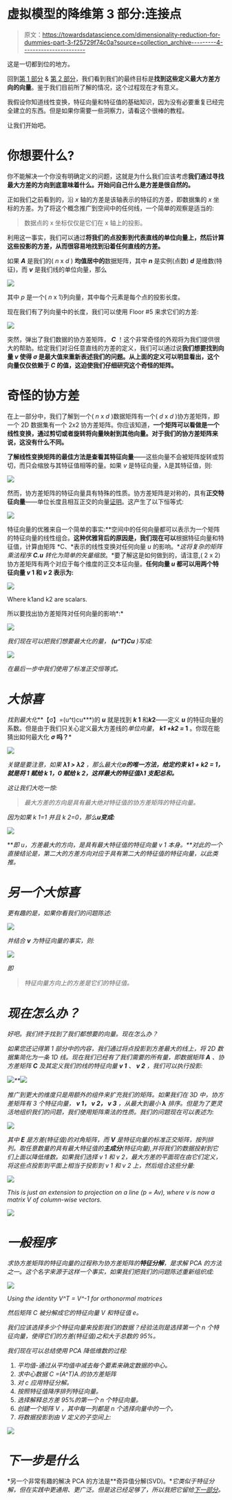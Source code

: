 # 虚拟模型的降维第 3 部分:连接点

> 原文：<https://towardsdatascience.com/dimensionality-reduction-for-dummies-part-3-f25729f74c0a?source=collection_archive---------4----------------------->

这是一切都到位的地方。

回到[第 1 部分](/https-medium-com-abdullatif-h-dimensionality-reduction-for-dummies-part-1-a8c9ec7b7e79) & [第 2 部分](/dimensionality-reduction-for-dummies-part-2-3b1e3490bdc9)，我们看到我们的最终目标是**找到这些定义最大方差方向的向量**。鉴于我们目前所了解的情况，这个过程现在才有意义。

我假设你知道线性变换，特征向量和特征值的基础知识，因为没有必要重复已经完全建立的东西。但是如果你需要一些洞察力，请看这个很棒的教程。

让我们开始吧。

# 你想要什么?

你不能解决一个你没有明确定义的问题，这就是为什么我们应该考虑**我们通过寻找最大方差的方向到底意味着什么。开始问自己什么是方差是很自然的。**

正如我们之前看到的，沿 *x* 轴的方差是该轴表示的特征的方差，即数据集的 *x* 坐标的方差。为了将这个概念推广到空间中的任何线，一个简单的观察是适当的:

> 数据点的 x 坐标仅仅是它们在 x 轴上的投影。

利用这一事实，我们可以通过**将我们的点投影到代表直线的单位向量上，然后计算这些投影的方差，从而很容易地找到沿着任何直线的方差。**

如果 ***A*** 是我们的( *n* x *d* ) **均值居中的**数据矩阵，其中 ***n*** 是实例(点数) ***d*** 是维数(特征)，而 ***v*** 是我们线的单位向量，那么

![](img/547445dbf3c2aeaecbce0f323660b5e9.png)

其中 *p* 是一个( *n* x 1)列向量，其中每个元素是每个点的投影长度。

现在我们有了列向量中的长度，我们可以使用 Floor #5 来求它们的方差:

![](img/5a31be2b4878e6a7bb64e08995a54f71.png)

突然，弹出了我们数据的协方差矩阵， ***C*** ！这个非常奇怪的外观将为我们提供很大的帮助。给定我们对沿任意直线的方差的定义，我们可以通过说**我们想要找到向量 *v* 使得 *σ* 是最大值来重新表述我们的问题。从上面的定义可以明显看出，这个向量仅仅依赖于 ***C*** 的值，这迫使我们仔细研究这个奇怪的矩阵。**

# 奇怪的协方差

在上一部分中，我们了解到一个( *n* x *d* )数据矩阵有一个( *d* x *d* )协方差矩阵，即一个 2D 数据集有一个 2x2 协方差矩阵。你应该知道，**一个矩阵可以看做是一个线性变换，通过剪切或者旋转将向量映射到其他向量。对于我们的协方差矩阵来说，这没有什么不同。**

**了解线性变换矩阵的最佳方法是查看其特征向量**——这些向量不会被矩阵旋转或剪切，而只会缩放与其特征值相等的量。如果 *v* 是特征向量，λ是其特征值，则:

![](img/478cbcdaa9d6a33dbc0999c1c5156a1a.png)

然而，协方差矩阵的特征向量具有特殊的性质。协方差矩阵是对称的，具有**正交特征向量**——单位长度且相互正交的向量[证明](https://yutsumura.com/orthogonality-of-eigenvectors-of-a-symmetric-matrix-corresponding-to-distinct-eigenvalues/)。这产生了以下恒等式:

![](img/b6f1735f26c324cdb241710c02cd8b23.png)

特征向量的优雅来自一个简单的事实:**空间中的任何向量都可以表示为一个矩阵的特征向量的线性组合。**这种优雅背后的原因是，我们现在可以**根据特征向量和特征值，计算由矩阵 *C、*表示的线性变换对任何向量 *u* 的影响。**这将复杂的矩阵乘法程序 ***C.u*** 转化为简单的矢量缩放*。*要了解这是如何做到的，请注意,( 2 x 2)协方差矩阵有两个对应于每个维度的正交本征向量。**任何向量 *u* 都可以用两个特征向量 *v* 1 和 *v* 2 表示为:**

![](img/0e00a4fc7f1336064b876d208b68dfdf.png)

Where k1and k2 are scalars.

所以要找出协方差矩阵对任何向量的影响*:*

*![](img/261679650a357e65785a37168eaf4220.png)*

*我们现在可以把我们想要最大化的量， ***(u^T)Cu*** )写成:*

*![](img/65b4f8f6aa19587a8cadf7918b1489bd.png)*

*在最后一步中我们使用了标准正交恒等式。*

# *大惊喜*

*找到最大化***【σ】*=*(u^t)cu***)的 ***u*** 就是找到 ***k* 1** 和***k*2**——定义 ***u*** 的特征向量的系数。但是由于我们只关心定义最大方差线的*单位向量*， ***k1 +k2 =* 1** 。你现在能猜出如何最大化 ***σ* 吗？***

*![](img/80ff7cfbf0ab12e871eed544042d8705.png)*

*关键是要注意，如果 **λ1 > λ2** ，那么最大化**σ的唯一方法，给定约束 *k1* + *k2 =* 1，**就是将 1 赋给 *k* 1，0 赋给 *k* 2，这样最大的特征值λ1 支配总和。*****

*这让我们大吃一惊:*

> *最大方差的方向是具有最大绝对特征值的协方差矩阵的特征向量。*

*因为如果 *k* 1=1 并且 *k* 2=0，那么**u变成:***

*![](img/399f8e2f33308386b26fa51a50be17cb.png)*

***即 *u，*方差最大的方向，是具有最大特征值的特征向量 *v* 1 本身。**对此的一个直接结论是，*第二大的*方差方向对应于具有*第二大的*特征值的特征向量，以此类推。*

# *另一个大惊喜*

*更有趣的是，如果你看我们的问题陈述:*

*![](img/a02ac968fee57dc7a08c23fc6f823c07.png)*

*并结合 ***v*** 为特征向量的事实，则:*

*![](img/1e2c81e97f92c6ab110ff9859ca93e7f.png)*

*即*

> *特征向量方向上的方差是它们的特征值。*

# *现在怎么办？*

*好吧。我们终于找到了我们都想要的向量。现在怎么办？*

*如果您还记得第 1 部分中的内容，我们通过将点投影到方差最大的线上，将 2D 数据集简化为一条 1D 线。现在我们已经有了我们需要的所有量，即数据矩阵 ***A*** 、协方差矩阵 ***C*** 及其定义我们的线的特征向量 ***v* 1** 、 ***v* 2** ，我们可以执行投影:*

*![](img/04accac8a84bbbbd7a6d91c557ef5aeb.png)**![](img/2712ada7580fc0f7e175135758a25d9d.png)*

*推广到更大的维度只是用额外的组件来扩充我们的矩阵。如果我们在 3D 中，协方差矩阵有 3 个特征向量， ***v* 1， *v* 2， *v* 3** ，从最大到最小 **λ** 排序。但是为了更灵活地组织我们的问题，我们使用矩阵乘法的性质。我们的问题现在可以表述为:*

*![](img/7f0ea8828a6bac43ebcab0caac237ab3.png)*

*其中 ***E*** 是方差(特征值)的对角矩阵，而 ***V*** 是特征向量的标准正交矩阵，按列排列。取任意数量的具有最大特征值的**主成分**(特征向量),并将我们的数据投射到它们上面以降低维数。如果我们选择 *v* 1 和 *v* 2，最大方差的平面现在由它们定义，将这些点投影到平面上相当于投影到 *v* 1 和 *v* 2 上，然后组合这些分量:*

*![](img/07602fed666540923263dce31fcff3f1.png)*

*This is just an extension to projection on a line (p = Av), where v is now a matrix V of column-wise vectors.*

*![](img/80a8211363fa8461a9021f95ec149a4e.png)*

# *一般程序*

*求协方差矩阵的特征向量的过程称为协方差矩阵的**特征分解**，是求解 PCA 的方法之一。这个名字来源于这样一个事实，如果我们把我们的问题陈述重新组织成:*

*![](img/cf51ef5bf65e6ea2639632fcd953b412.png)*

*Using the identity V^T = V^-1 for orthonormal matrices*

*然后矩阵 C 被分解成它的特征向量 V 和特征值 e。*

*我们应该选择多少个特征向量来投影我们的数据？经验法则是选择第一个 *n 个*特征向量，使得它们的方差(特征值)之和大于总数的 95%。*

*我们现在可以总结使用 PCA 降低维数的过程:*

1.  *平均值-通过从平均值中减去每个要素来确定数据的中心。*
2.  *求中心数据 C =(A^T)A.的协方差矩阵*
3.  *对 c 应用特征分解。*
4.  *按照特征值降序排列特征向量。*
5.  *选择解释总方差 95%的第一个 *n 个*特征向量。*
6.  *创建一个矩阵 *V* ，其中每一列都是 *n* 个选择向量中的一个。*
7.  *将数据投影到由 *V* 定义的子空间上:*

*![](img/8a88a16e47b5408fd9ab0141fa9a63a0.png)*

# *下一步是什么*

*另一个非常有趣的解决 PCA 的方法是**奇异值分解(SVD)。**它类似于特征分解，但在实践中更通用、更广泛。但是这已经足够了，所以我把它留给[下一部分](/svd-8c2f72e264f)。*